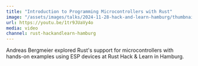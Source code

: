 ```yaml
---
title: "Introduction to Programming Microcontrollers with Rust"
image: "/assets/images/talks/2024-11-28-hack-and-learn-hamburg/thumbnail-andreas.png"
url: https://youtu.be/1tr9JUaVy4o
media: video
channel: rust-hackandlearn-hamburg
---
```


Andreas Bergmeier explored Rust's support for microcontrollers with hands-on examples using ESP devices at Rust Hack & Learn in Hamburg.
